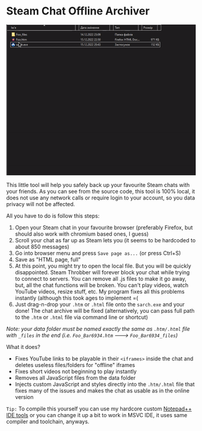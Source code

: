 # Steam Chat Offline Archiver

<img src="readme/drag_n_drop.gif">

This little tool will help you safely back up your favourite Steam chats with your friends.
As you can see from the source code, this tool is 100% local, it does not use any network calls or require login to your account, so you data privacy will not be affected.

All you have to do is follow this steps:

1. Open your Steam chat in your favourite browser (preferably Firefox, but should also work with chromium based ones, I guess)
2. Scroll your chat as far up as Steam lets you (it seems to be hardcoded to about 850 messages)
3. Go into browser menu and press `Save page as...` (or press Ctrl+S)
4. Save as "HTML page, full"
5. At this point, you might try to open the local file. But you will be quickly disappointed. Steam Throbber will forever block your chat while trying to connect to servers. You can remove all .js files to make it go away, but, all the chat functions will be broken. You can't play videos, watch YouTube videos, resize stuff, etc. My program fixes all this problems instantly (although this took ages to implement =(
6. Just drag-n-drop your `.htm` or `.html` file onto the `sarch.exe` and your done! The chat archive will be fixed (alternatively, you can pass full path to the `.htm` or `.html` file via command line or shortcut)

*Note: your data folder must be named exactly the same as `.htm/.html` file with `_files` in the end (i.e. `Foo_Bar6934.htm`  --->  `Foo_Bar6934_files`)*

What it does?

- Fixes YouTube links to be playable in their `<iframes>` inside the chat and deletes useless files/folders for "offline" iframes
- Fixes short videos not beginning to play instantly
- Removes all JavaScript files from the data folder
- Injects custom JavaScript and styles directly into the `.htm/.html` file that fixes many of the issues and makes the chat as usable as in the online version

`Tip:` To compile this yourself you can use my hardcore custom [Notepad++ IDE tools](https://github.com/ScienceDiscoverer/npp_msvc_ide) or you can change it up a bit to work in MSVC IDE, it uses same compiler and toolchain, anyways.
